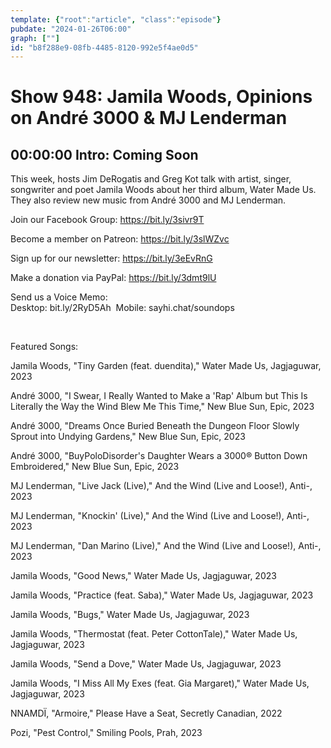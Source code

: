 ```yaml
---
template: {"root":"article", "class":"episode"}
pubdate: "2024-01-26T06:00"
graph: [""]
id: "b8f288e9-08fb-4485-8120-992e5f4ae0d5"
---
```






# Show 948: Jamila Woods, Opinions on André 3000 & MJ Lenderman



## 00:00:00 Intro: Coming Soon

This week, hosts Jim DeRogatis and Greg Kot talk with artist, singer, songwriter and poet Jamila Woods about her third album, Water Made Us. They also review new music from André 3000 and MJ Lenderman.




Join our Facebook Group: https://bit.ly/3sivr9T

Become a member on Patreon: https://bit.ly/3slWZvc

Sign up for our newsletter: https://bit.ly/3eEvRnG

Make a donation via PayPal: https://bit.ly/3dmt9lU

Send us a Voice Memo: Desktop: bit.ly/2RyD5Ah  Mobile: sayhi.chat/soundops

 

Featured Songs:

Jamila Woods, "Tiny Garden (feat. duendita)," Water Made Us, Jagjaguwar, 2023

André 3000, "I Swear, I Really Wanted to Make a 'Rap' Album but This Is Literally the Way the Wind Blew Me This Time," New Blue Sun, Epic, 2023

André 3000, "Dreams Once Buried Beneath the Dungeon Floor Slowly Sprout into Undying Gardens," New Blue Sun, Epic, 2023

André 3000, "BuyPoloDisorder's Daughter Wears a 3000® Button Down Embroidered," New Blue Sun, Epic, 2023

MJ Lenderman, "Live Jack (Live)," And the Wind (Live and Loose!), Anti-, 2023

MJ Lenderman, "Knockin' (Live)," And the Wind (Live and Loose!), Anti-, 2023

MJ Lenderman, "Dan Marino (Live)," And the Wind (Live and Loose!), Anti-, 2023

Jamila Woods, "Good News," Water Made Us, Jagjaguwar, 2023

Jamila Woods, "Practice (feat. Saba)," Water Made Us, Jagjaguwar, 2023

Jamila Woods, "Bugs," Water Made Us, Jagjaguwar, 2023

Jamila Woods, "Thermostat (feat. Peter CottonTale)," Water Made Us, Jagjaguwar, 2023

Jamila Woods, "Send a Dove," Water Made Us, Jagjaguwar, 2023

Jamila Woods, "I Miss All My Exes (feat. Gia Margaret)," Water Made Us, Jagjaguwar, 2023

NNAMDÏ, "Armoire," Please Have a Seat, Secretly Canadian, 2022

Pozi, "Pest Control," Smiling Pools, Prah, 2023
